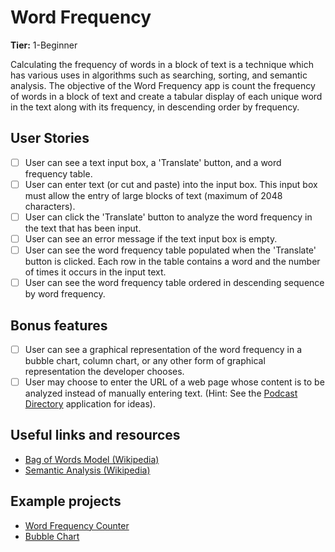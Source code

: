 # Word Frequency

**Tier:** 1-Beginner

Calculating the frequency of words in a block of text is a technique which has
various uses in algorithms such as searching, sorting, and semantic analysis.
The objective of the Word Frequency app is count the frequency of words in a
block of text and create a tabular display of each unique word in the text
along with its frequency, in descending order by frequency.

## User Stories

-   [ ] User can see a text input box, a 'Translate' button, and a word
frequency table.
-   [ ] User can enter text (or cut and paste) into the input box. This input
box must allow the entry of large blocks of text (maximum of 2048 characters).
-   [ ] User can click the 'Translate' button to analyze the word frequency in
the text that has been input.
-   [ ] User can see an error message if the text input box is empty.
-   [ ] User can see the word frequency table populated when the 'Translate'
button is clicked. Each row in the table contains a word and the number of times
it occurs in the input text.
-   [ ] User can see the word frequency table ordered in descending sequence
by word frequency.

## Bonus features

-   [ ] User can see a graphical representation of the word frequency in a
bubble chart, column chart, or any other form of graphical representation the
developer chooses.
-   [ ] User may choose to enter the URL of a web page whose content is to be
analyzed instead of manually entering text. (Hint: See the
[Podcast Directory](../2-Intermediate/Podcast-Directory-App.md) application for ideas).

## Useful links and resources

- [Bag of Words Model (Wikipedia)](https://en.wikipedia.org/wiki/Bag-of-words_model)
- [Semantic Analysis (Wikipedia)](https://en.wikipedia.org/wiki/Sentiment_analysis)

## Example projects

- [Word Frequency Counter](https://codepen.io/maxotar/pen/aLrwJM)
- [Bubble Chart](https://codepen.io/Quendoline/pen/pjELpM)
